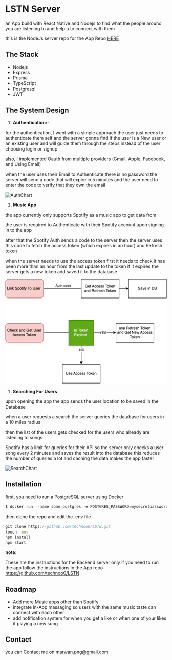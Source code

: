 # LSTN Server

an App build with React Native and Nodejs to find what the people around you are listening to and help u to connect with them

this is the NodeJs server repo for the App Repo [HERE](https://github.com/technoo0/LSTN)

## The Stack

- Nodejs
- Express
- Prisma
- TypeScript
- Postgresql
- JWT

## The System Design

1. **Authentication:-**

for the authentication, I went with a simple approach the user just needs to authenticate them self and the server gonna find if the user is a New user or an existing user and will guide them through the steps instead of the user choosing login or signup  

also, I implemented Oauth from multiple providers (Gmail, Apple, Facebook, and Using Email) 

when the user uses their Email to Authenticate there is no password the server will send a code that will expire in 5 minutes and the user need to enter the code to verify that they own the email



![AuthChart](https://user-images.githubusercontent.com/65347532/232176913-f7e66ffd-21a9-4cc0-8393-641853efeea4.png)

1. **Music App**

the app currently only supports Spotify as a music app to get data from 

the user is required to Authenticate with their Spotify account upon signing in to the app 

after that the Spotify Auth sends a code to the server then the server uses this code to fetch the access token (which expires in an hour) and Refresh token 

when the server needs to use the access token first it needs to check it has been more than an hour from the last update to the token if it expires the server gets a new token and saved it to the database 

![Spotify (1).png](readme/Spotify_(1).png)

1. **Searching For Users**

upon opening the app the app sends the user location to be saved in the Database

when a user requests a search the server queries the database for users in a 10 miles radius 

then the list of the users gets checked for the users who already are listening to songs 

Spotify has a limit for queries for their API so the server only checks a user song every 2 minutes and saves the result into the database this reduces the number of queries a lot and caching the data makes the app faster 

![SearchChart](https://user-images.githubusercontent.com/65347532/232176953-5ea880fd-6f8a-40a7-8274-30a758d48933.png)

## Installation

first, you need to run a PostgreSQL server using Docker 

```jsx
$ docker run --name some-postgres -e POSTGRES_PASSWORD=mysecretpassword -d postgres
```

then clone the repo and edit the .env file

```jsx
git clone https://github.com/technoo0/LSTN.git
touch .env 
npm install
npm start 
```

**note:**

These are the instructions for the Backend server only if you need to run the app follow the instructions in the App repo https://github.com/technoo0/LSTN

## Roadmap

- Add more Music apps other than Spotify
- integrate in-App massaging so users with the same music taste can connect with each other
- add notification system for when you get a like or when one of your likes if playing a new song

## Contact

you can Contact me on marwan.png@gmail.com

